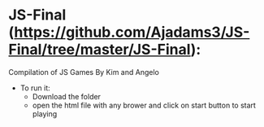 # JS-Final (https://github.com/Ajadams3/JS-Final/tree/master/JS-Final):
Compilation of JS Games By Kim and Angelo
- To run it: 
  - Download the folder 
  - open the html file with any brower and click on start button to start playing
